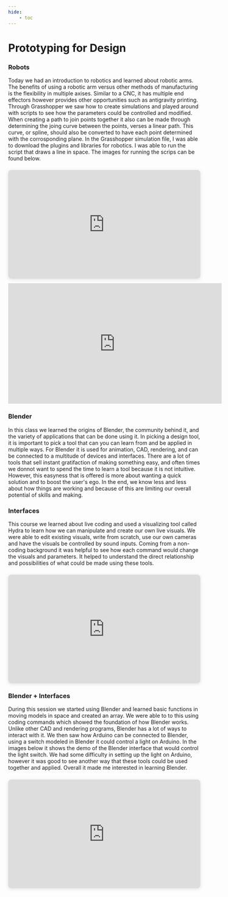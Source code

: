 ```yaml
---
hide:
    - toc
---
```


# Prototyping for Design

### Robots

Today we had an introduction to robotics and learned about robotic arms. The benefits of using a robotic arm versus other methods of manufacturing is the flexibility in multiple axises. Similar to a CNC, it has multiple end effectors however provides other opportunities such as antigravity printing. Through Grasshopper we saw how to create simulations and played around with scripts to see how the parameters could be controlled and modified. When creating a path to join points together it also can be made through determining the joing curve between the points, verses a linear path. This curve, or spline, should also be converted to have each point determined with the corrosponding plane. In the Grasshopper simulation file, I was able to download the plugins and libraries for robotics. I was able to run the script that draws a line in space. The images for running the scrips can be found below. 


<div style="position: relative; width: 100%; height: 0; padding-top: 56.2500%;
 padding-bottom: 0; box-shadow: 0 2px 8px 0 rgba(63,69,81,0.16); margin-top: 1.6em; margin-bottom: 0.9em; overflow: hidden;
 border-radius: 8px; will-change: transform;">
  <iframe loading="lazy" style="position: absolute; width: 100%; height: 100%; top: 0; left: 0; border: none; padding: 0;margin: 0;"
    src="https:&#x2F;&#x2F;www.canva.com&#x2F;design&#x2F;DAFgjPad1Pk&#x2F;view?embed" allowfullscreen="allowfullscreen" allow="fullscreen">
  </iframe>
</div>


<iframe width="560" height="315" src="https://www.youtube.com/embed/ycJ9lMgZVuA" title="YouTube video player" frameborder="0" allow="accelerometer; autoplay; clipboard-write; encrypted-media; gyroscope; picture-in-picture; web-share" allowfullscreen></iframe>

### Blender

In this class we learned the origins of Blender, the community behind it, and the variety of applications that can be done using it. In picking a design tool, it is important to pick a tool that can you can learn from and be applied in multiple ways. For Blender it is used for animation, CAD, rendering, and can be connected to a multitude of devices and interfaces. There are a lot of tools that sell instant gratifaction of making something easy, and often times we donnot want to spend the time to learn a tool because it is not intuitive. However, this easyness that is offered is more about wanting a quick solution and to boost the user's ego. In the end, we know less and less about how things are working and because of this are limiting our overall potential of skills and making. 

### Interfaces

This course we learned about live coding and used a visualizing tool called Hydra to learn how we can  manipulate and create our own live visuals. We were able to edit existing visuals, write from scratch, use our own cameras and have the visuals be controlled by sound inputs. Coming from a non-coding background it was helpful to see how each command would change the visuals and parameters. It helped to understand the direct relationship and possibilities of what could be made using these tools.  

<div style="position: relative; width: 100%; height: 0; padding-top: 56.2500%;
 padding-bottom: 0; box-shadow: 0 2px 8px 0 rgba(63,69,81,0.16); margin-top: 1.6em; margin-bottom: 0.9em; overflow: hidden;
 border-radius: 8px; will-change: transform;">
  <iframe loading="lazy" style="position: absolute; width: 100%; height: 100%; top: 0; left: 0; border: none; padding: 0;margin: 0;"
    src="https:&#x2F;&#x2F;www.canva.com&#x2F;design&#x2F;DAFhrtiPsmQ&#x2F;view?embed" allowfullscreen="allowfullscreen" allow="fullscreen">
  </iframe>
</div>


### Blender + Interfaces

During this session we started using Blender and learned basic functions in moving models in space and created an array. We were able to to this using coding commands which showed the foundation of how Blender works. Unlike other CAD and rendering programs, Blender has a lot of ways to interact with it. We then saw how Arduino can be connected to Blender, using a switch modeled in Blender it could control a light on Arduino. In the images below it shows the demo of the Blender interface that would control the light switch. We had some difficulty in setting up the light on Arduino, however it was good to see another way that these tools could be used together and applied. Overall it made me interested in learning Blender.


<div style="position: relative; width: 100%; height: 0; padding-top: 56.2500%;
 padding-bottom: 0; box-shadow: 0 2px 8px 0 rgba(63,69,81,0.16); margin-top: 1.6em; margin-bottom: 0.9em; overflow: hidden;
 border-radius: 8px; will-change: transform;">
  <iframe loading="lazy" style="position: absolute; width: 100%; height: 100%; top: 0; left: 0; border: none; padding: 0;margin: 0;"
    src="https:&#x2F;&#x2F;www.canva.com&#x2F;design&#x2F;DAFhrn7ep8I&#x2F;view?embed" allowfullscreen="allowfullscreen" allow="fullscreen">
  </iframe>
</div>
